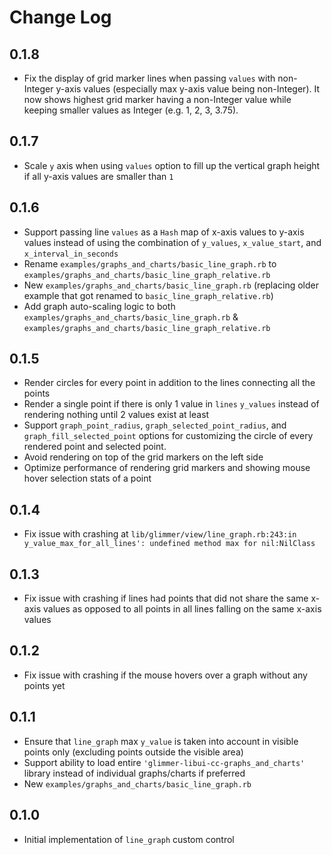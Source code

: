 # Change Log

## 0.1.8

- Fix the display of grid marker lines when passing `values` with non-Integer y-axis values (especially max y-axis value being non-Integer). It now shows highest grid marker having a non-Integer value while keeping smaller values as Integer (e.g. 1, 2, 3, 3.75).

## 0.1.7

- Scale `y` axis when using `values` option to fill up the vertical graph height if all y-axis values are smaller than `1`

## 0.1.6

- Support passing line `values` as a `Hash` map of x-axis values to y-axis values instead of using the combination of `y_values`, `x_value_start`, and `x_interval_in_seconds`
- Rename `examples/graphs_and_charts/basic_line_graph.rb` to `examples/graphs_and_charts/basic_line_graph_relative.rb`
- New `examples/graphs_and_charts/basic_line_graph.rb` (replacing older example that got renamed to `basic_line_graph_relative.rb`)
- Add graph auto-scaling logic to both `examples/graphs_and_charts/basic_line_graph.rb` & `examples/graphs_and_charts/basic_line_graph_relative.rb`

## 0.1.5

- Render circles for every point in addition to the lines connecting all the points
- Render a single point if there is only 1 value in `lines` `y_values` instead of rendering nothing until 2 values exist at least
- Support `graph_point_radius`, `graph_selected_point_radius`, and `graph_fill_selected_point` options for customizing the circle of every rendered point and selected point.
- Avoid rendering on top of the grid markers on the left side
- Optimize performance of rendering grid markers and showing mouse hover selection stats of a point

## 0.1.4

- Fix issue with crashing at `lib/glimmer/view/line_graph.rb:243:in y_value_max_for_all_lines': undefined method max for nil:NilClass`

## 0.1.3

- Fix issue with crashing if lines had points that did not share the same x-axis values as opposed to all points in all lines falling on the same x-axis values

## 0.1.2

- Fix issue with crashing if the mouse hovers over a graph without any points yet

## 0.1.1

- Ensure that `line_graph` max `y_value` is taken into account in visible points only (excluding points outside the visible area)
- Support ability to load entire `'glimmer-libui-cc-graphs_and_charts'` library instead of individual graphs/charts if preferred
- New `examples/graphs_and_charts/basic_line_graph.rb`

## 0.1.0

- Initial implementation of `line_graph` custom control
